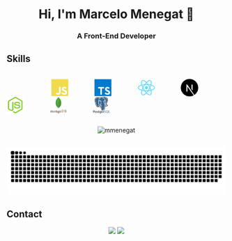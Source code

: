 <h1 align="center">Hi, I'm Marcelo Menegat 👋</h1>
<h3 align="center">A Front-End Developer</h3>
<!--p align="left"> <img src="https://komarev.com/ghpvc/?username=mmenegat" alt="mmenegat" /> </p-->

 ## Skills
<div style="display: inline_block"><br>  
 &nbsp;&nbsp;&nbsp;&nbsp;&nbsp;&nbsp;&nbsp;&nbsp;&nbsp;&nbsp;&nbsp;
 &nbsp;&nbsp;&nbsp;&nbsp;&nbsp;&nbsp;&nbsp;&nbsp;&nbsp;&nbsp;&nbsp;&nbsp;&nbsp;
  <img height="40" align="center" alt="Menegat-Js" height="30" width="40" src="https://raw.githubusercontent.com/devicons/devicon/master/icons/javascript/javascript-plain.svg">
 &nbsp;&nbsp;&nbsp;&nbsp;&nbsp;&nbsp;&nbsp;&nbsp;&nbsp;&nbsp;&nbsp;&nbsp;&nbsp;
  <img height="40" align="center" alt="Menegat-Js" height="30" width="40" src="https://raw.githubusercontent.com/devicons/devicon/master/icons/typescript/typescript-plain.svg">
 &nbsp;&nbsp;&nbsp;&nbsp;&nbsp;&nbsp;&nbsp;&nbsp;&nbsp;&nbsp;&nbsp;&nbsp;&nbsp;
  <img height="40" align="center" alt="Menegat-React" height="30" width="40" src="https://raw.githubusercontent.com/devicons/devicon/master/icons/react/react-original.svg">
 &nbsp;&nbsp;&nbsp;&nbsp;&nbsp;&nbsp;&nbsp;&nbsp;&nbsp;&nbsp;&nbsp;&nbsp;&nbsp;
  <img height="40" align="center" alt="Menegat-NextJs" height="30" width="40" src="https://raw.githubusercontent.com/devicons/devicon/master/icons/nextjs/nextjs-original.svg">
 &nbsp;&nbsp;&nbsp;&nbsp;&nbsp;&nbsp;&nbsp;&nbsp;&nbsp;&nbsp;&nbsp;&nbsp;&nbsp;
  <img height="40" align="center" alt="Menegat-NodeJs" height="30" width="40" src="https://raw.githubusercontent.com/devicons/devicon/master/icons/nodejs/nodejs-original.svg">
 &nbsp;&nbsp;&nbsp;&nbsp;&nbsp;&nbsp;&nbsp;&nbsp;&nbsp;&nbsp;&nbsp;&nbsp;&nbsp;
  <img height="40" align="center" alt="Menegat-MongoDb" height="30" width="40" src="https://raw.githubusercontent.com/devicons/devicon/master/icons/mongodb/mongodb-original-wordmark.svg">
 &nbsp;&nbsp;&nbsp;&nbsp;&nbsp;&nbsp;&nbsp;&nbsp;&nbsp;&nbsp;&nbsp;&nbsp;&nbsp;
  <img height="40" align="center" alt="Menegat-Postgresql" height="30" width="40" src="https://raw.githubusercontent.com/devicons/devicon/master/icons/postgresql/postgresql-original-wordmark.svg">
    
</div>

##

<p align="center">
<img src="https://github-readme-stats.vercel.app/api?username=marcelomenegat&show_icons=true" alt="mmenegat"/> 
</p>

##

![Snake animation](https://github.com/marcelomenegat/marcelomenegat/blob/output/github-contribution-grid-snake-dark.svg)

## Contact

<div> 
    <p align="center">
        <a href="https://www.linkedin.com/in/marcelo-menegat" target="_blank"><img src="https://img.shields.io/badge/-LinkedIn-%230077B5?style=for-the-badge&logo=linkedin&logoColor=white" target="_blank"></a>
        <a href = "mailto: menegat.marcelo@gmail.com"><img src="https://img.shields.io/badge/-Gmail-%23333?style=for-the-badge&logo=gmail&logoColor=white" target="_blank"></a>
        <!--a href="https://twitter.com/" target="_blank"><img src="https://img.shields.io/badge/-Twitter-%23EA4335?style=for-the-badge&logo=youtube&logoColor=white" target="_blank"></a>
        <a href="https://instagram.com/" target="_blank"><img src="https://img.shields.io/badge/-Instagram-%23E4405F?style=for-the-badge&logo=instagram&logoColor=white" target="_blank"></a-->
        </br>  
    </p> 
</div>

